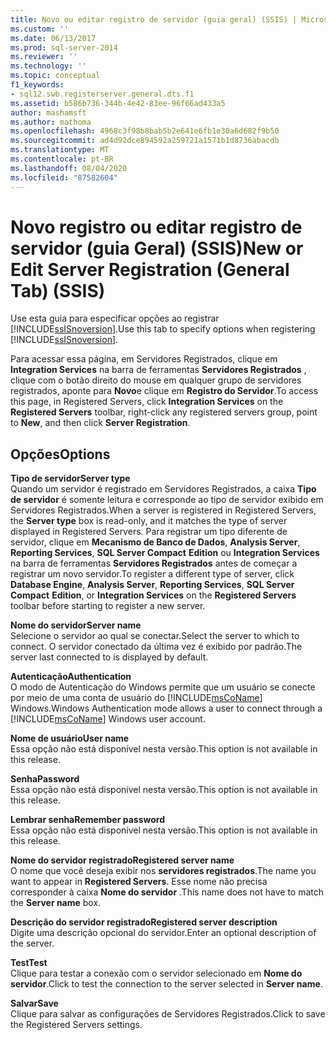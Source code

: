 ```yaml
---
title: Novo ou editar registro de servidor (guia geral) (SSIS) | Microsoft Docs
ms.custom: ''
ms.date: 06/13/2017
ms.prod: sql-server-2014
ms.reviewer: ''
ms.technology: ''
ms.topic: conceptual
f1_keywords:
- sql12.swb.registerserver.general.dts.f1
ms.assetid: b586b736-344b-4e42-83ee-96f66ad433a5
author: mashamsft
ms.author: mathoma
ms.openlocfilehash: 4968c3f98b8bab5b2e641e6fb1e30a6d682f9b50
ms.sourcegitcommit: ad4d92dce894592a259721a1571b1d8736abacdb
ms.translationtype: MT
ms.contentlocale: pt-BR
ms.lasthandoff: 08/04/2020
ms.locfileid: "87582604"
---
```

# <a name="new-or-edit-server-registration-general-tab-ssis"></a><span data-ttu-id="66fd6-102">Novo registro ou editar registro de servidor (guia Geral) (SSIS)</span><span class="sxs-lookup"><span data-stu-id="66fd6-102">New or Edit Server Registration (General Tab) (SSIS)</span></span>
  <span data-ttu-id="66fd6-103">Use esta guia para especificar opções ao registrar [!INCLUDE[ssISnoversion](../includes/ssisnoversion-md.md)].</span><span class="sxs-lookup"><span data-stu-id="66fd6-103">Use this tab to specify options when registering [!INCLUDE[ssISnoversion](../includes/ssisnoversion-md.md)].</span></span>  
  
 <span data-ttu-id="66fd6-104">Para acessar essa página, em Servidores Registrados, clique em **Integration Services** na barra de ferramentas **Servidores Registrados** , clique com o botão direito do mouse em qualquer grupo de servidores registrados, aponte para **Novo**e clique em **Registro do Servidor**.</span><span class="sxs-lookup"><span data-stu-id="66fd6-104">To access this page, in Registered Servers, click **Integration Services** on the **Registered Servers** toolbar, right-click any registered servers group, point to **New**, and then click **Server Registration**.</span></span>  
  
## <a name="options"></a><span data-ttu-id="66fd6-105">Opções</span><span class="sxs-lookup"><span data-stu-id="66fd6-105">Options</span></span>  
 <span data-ttu-id="66fd6-106">**Tipo de servidor**</span><span class="sxs-lookup"><span data-stu-id="66fd6-106">**Server type**</span></span>  
 <span data-ttu-id="66fd6-107">Quando um servidor é registrado em Servidores Registrados, a caixa **Tipo de servidor** é somente leitura e corresponde ao tipo de servidor exibido em Servidores Registrados.</span><span class="sxs-lookup"><span data-stu-id="66fd6-107">When a server is registered in Registered Servers, the **Server type** box is read-only, and it matches the type of server displayed in Registered Servers.</span></span> <span data-ttu-id="66fd6-108">Para registrar um tipo diferente de servidor, clique em **Mecanismo de Banco de Dados**, **Analysis Server**, **Reporting Services**, **SQL Server Compact** **Edition** ou **Integration Services** na barra de ferramentas **Servidores Registrados** antes de começar a registrar um novo servidor.</span><span class="sxs-lookup"><span data-stu-id="66fd6-108">To register a different type of server, click **Database Engine**, **Analysis Server**, **Reporting Services**, **SQL Server Compact** **Edition**, or **Integration Services** on the **Registered Servers** toolbar before starting to register a new server.</span></span>  
  
 <span data-ttu-id="66fd6-109">**Nome do servidor**</span><span class="sxs-lookup"><span data-stu-id="66fd6-109">**Server name**</span></span>  
 <span data-ttu-id="66fd6-110">Selecione o servidor ao qual se conectar.</span><span class="sxs-lookup"><span data-stu-id="66fd6-110">Select the server to which to connect.</span></span> <span data-ttu-id="66fd6-111">O servidor conectado da última vez é exibido por padrão.</span><span class="sxs-lookup"><span data-stu-id="66fd6-111">The server last connected to is displayed by default.</span></span>  
  
 <span data-ttu-id="66fd6-112">**Autenticação**</span><span class="sxs-lookup"><span data-stu-id="66fd6-112">**Authentication**</span></span>  
 <span data-ttu-id="66fd6-113">O modo de Autenticação do Windows permite que um usuário se conecte por meio de uma conta de usuário do [!INCLUDE[msCoName](../includes/msconame-md.md)] Windows.</span><span class="sxs-lookup"><span data-stu-id="66fd6-113">Windows Authentication mode allows a user to connect through a [!INCLUDE[msCoName](../includes/msconame-md.md)] Windows user account.</span></span>  
  
 <span data-ttu-id="66fd6-114">**Nome de usuário**</span><span class="sxs-lookup"><span data-stu-id="66fd6-114">**User name**</span></span>  
 <span data-ttu-id="66fd6-115">Essa opção não está disponível nesta versão.</span><span class="sxs-lookup"><span data-stu-id="66fd6-115">This option is not available in this release.</span></span>  
  
 <span data-ttu-id="66fd6-116">**Senha**</span><span class="sxs-lookup"><span data-stu-id="66fd6-116">**Password**</span></span>  
 <span data-ttu-id="66fd6-117">Essa opção não está disponível nesta versão.</span><span class="sxs-lookup"><span data-stu-id="66fd6-117">This option is not available in this release.</span></span>  
  
 <span data-ttu-id="66fd6-118">**Lembrar senha**</span><span class="sxs-lookup"><span data-stu-id="66fd6-118">**Remember password**</span></span>  
 <span data-ttu-id="66fd6-119">Essa opção não está disponível nesta versão.</span><span class="sxs-lookup"><span data-stu-id="66fd6-119">This option is not available in this release.</span></span>  
  
 <span data-ttu-id="66fd6-120">**Nome do servidor registrado**</span><span class="sxs-lookup"><span data-stu-id="66fd6-120">**Registered server name**</span></span>  
 <span data-ttu-id="66fd6-121">O nome que você deseja exibir nos **servidores registrados**.</span><span class="sxs-lookup"><span data-stu-id="66fd6-121">The name you want to appear in **Registered Servers**.</span></span> <span data-ttu-id="66fd6-122">Esse nome não precisa corresponder à caixa **Nome do servidor** .</span><span class="sxs-lookup"><span data-stu-id="66fd6-122">This name does not have to match the **Server name** box.</span></span>  
  
 <span data-ttu-id="66fd6-123">**Descrição do servidor registrado**</span><span class="sxs-lookup"><span data-stu-id="66fd6-123">**Registered server description**</span></span>  
 <span data-ttu-id="66fd6-124">Digite uma descrição opcional do servidor.</span><span class="sxs-lookup"><span data-stu-id="66fd6-124">Enter an optional description of the server.</span></span>  
  
 <span data-ttu-id="66fd6-125">**Test**</span><span class="sxs-lookup"><span data-stu-id="66fd6-125">**Test**</span></span>  
 <span data-ttu-id="66fd6-126">Clique para testar a conexão com o servidor selecionado em **Nome do servidor**.</span><span class="sxs-lookup"><span data-stu-id="66fd6-126">Click to test the connection to the server selected in **Server name**.</span></span>  
  
 <span data-ttu-id="66fd6-127">**Salvar**</span><span class="sxs-lookup"><span data-stu-id="66fd6-127">**Save**</span></span>  
 <span data-ttu-id="66fd6-128">Clique para salvar as configurações de Servidores Registrados.</span><span class="sxs-lookup"><span data-stu-id="66fd6-128">Click to save the Registered Servers settings.</span></span>  
  
  
